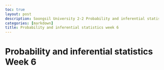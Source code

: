 ```yaml
---
toc: true
layout: post
description: Soongsil University 2-2 Probability and inferential statistics 6th week.
categories: [markdown]
title: Probability and inferential statistics week 6
---
```

# Probability and inferential statistics Week 6
